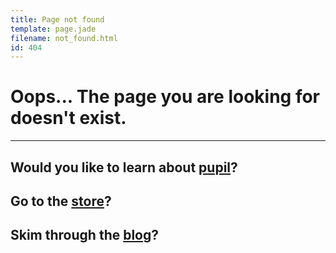 ```yaml
---
title: Page not found
template: page.jade
filename: not_found.html
id: 404
---
```


# Oops... The page you are looking for doesn't exist.

----------

## Would you like to learn about [pupil](/pupil)?

## Go to the [store](/store)?

## Skim through the [blog](/blog)? 
